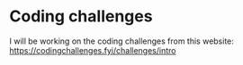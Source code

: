 # Coding challenges

I will be working on the coding challenges from this website: https://codingchallenges.fyi/challenges/intro
